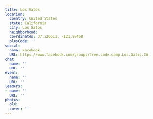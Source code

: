 ```yaml
---
title: Los Gatos
location:
  country: United States
  state: California
  city: Los Gatos
  neighborhood: 
  coordinates: 37.226611, -121.97468
  plusCode: ''
social:
  name: Facebook
  URL: https://www.facebook.com/groups/free.code.camp.Los.Gatos.CA
chat:
  name: ''
  URL: ''
event:
  name: ''
  URL: ''
leaders:
- name: ''
  URL: ''
photos:
  old: 
  cover: ''
---
```

